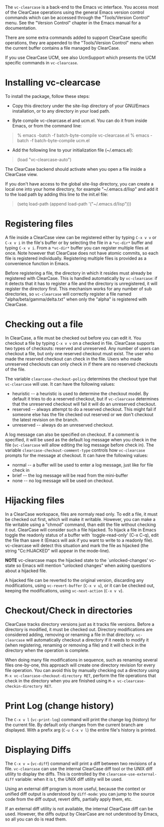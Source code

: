 The `vc-clearcase` is a back-end to the Emacs vc interface.  You access most of the ClearCase operations using the general Emacs version control commands which can be accessed through the "Tools/Version Control" menu. See the "Version Control" chapter in the Emacs manual for a documentation.

There are some extra commands added to support ClearCase specific operations, they are appended to the "Tools/Version Control" menu when the current buffer contains a file managed by ClearCase.

If you use ClearCase UCM, see also UcmSupport which presents the UCM specific commands in `vc-clearcase`.



# Installing vc-clearcase #

To install the package, follow these steps:

  * Copy this directory under the site-lisp directory of your GNU/Emacs     installation, or to any directory in your load path.

  * Byte compile vc-clearcase.el and ucm.el.  You can do it from inside Emacs, or from the command line:

> % emacs -batch -f batch-byte-compile vc-clearcase.el
> % emacs -batch -f batch-byte-compile ucm.el

  * Add the following line to your initialization file (~/.emacs.el):

> (load "vc-clearcase-auto")

The ClearCase backend should activate when you open a file inside a ClearCase view.

If you don't have access to the global site-lisp directory, you can create a local one into your home directory, for example "~/.emacs.d/lisp" and add it to the load path by adding this line to the init.el file:

> (setq load-path (append load-path '("~/.emacs.d/lisp")))

# Registering files #

A file inside a ClearCase view can be registered either by typing `C-x v v` or `C-x v i` in the file's buffer or by selecting the file in a `*vc-dir*` buffer and typing `C-x v i`.  From a `*vc-dir*` buffer you can register multiple files at once.  Note however that ClearCase does not have atomic commits, so each file is registered individually.   Registering multiple files is provided as a convenience function in Emacs.

Before registering a file, the directory in which it resides must already be registered with ClearCase.  This is handled automatically by `vc-clearcase`:  if it detects that it has to register a file and the directory is unregistered, it will register the directory first.  This mechanism works for any number of sub directories, so `vc-clearcase` will correctly register a file named "alpha/beta/gamma/delta.txt" when only the "alpha" is registered with ClearCase.

# Checking out a file #

In ClearCase, a file must be checked out before you can edit it.  You checkout a file by typing `C-x v v` on a checked in file.  ClearCase supports two types of checkouts: reserved and unreserved.  Any number of users can checkout a file, but only one reserved checkout must exist.  The user who made the reserved checkout can check in the file.  Users who made unreserved checkouts can only check in if there are no reserved checkouts of the file.

The variable `clearcase-checkout-policy` determines the checkout type that `vc-clearcase` will use.  It can have the following values:

  * heuristic -- a heuristic is used to determine the checkout model. By default it tries to do a reserved checkout, but if `vc-clearcase` determines that the unreserved checkout will fail it will do an unreserved checkout.
  * reserved -- always attempt to do a reserved checkout.  This might fail if someone else has the file checked out reserved or we don't checkout the latest revision on the branch.
  * unreserved -- always do an unreserved checkout.

A log message can also be specified on checkout.  If a comment is specified, it will be used as the default log message when you check in the file (`vc-clearcase` will allow editing the log message before check in).  The variable `clearcase-checkout-comment-type` controls how `vc-clearcase` prompts for the message at checkout.  It can have the following values:

  * normal -- a buffer will be used to enter a log message, just like for file check in
  * brief -- the log message will be read from the mini-buffer
  * none -- no log message will be used on checkout.

# Hijacking files #

In a ClearCase workspace, files are normaly read only. To edit a file, it must be checked out first, which will make it writable. However, you can make a file writable using a "chmod" command, than edit the file without checking it out. ClearCase will consider such a file hijacked. To hijack a file in Emacs toggle the readonly status of a buffer with `toggle-read-only' (C-x C-q), edit the file than save it (Emacs will ask if you want to write to a readonly file). vc-clearcase will detect this situation and mark the file as hijacked (the string "Cc:HIJACKED" will appear in the mode-line).

**NOTE** vc-clearcase maps the hijacked state to the `unlocked-changes' vc-state so Emacs will mention "unlocked changes" when asking questions about a hijacked file.

A hijacked file can be reverted to the original version, discarding any modifications, using `vc-revert-buffer` (`C-x v u`), or it can be checked out, keeping the modifications, using `vc-next-action` (`C-x v v`).

# Checkout/Check in directories #

ClearCase tracks directory versions just as it tracks file versions.  Before a directory is modified, it must be checked out.  Directory modifications are considered adding, removing or renaming a file in that directory.  `vc-clearcase` will automatically checkout a directory if it needs to modify it (when registering, renaming or removing a file) and it will check in the directory when the operation is complete.

When doing many file modifications in sequence, such as renaming several files one-by-one, this approach will create one directory revision for every file operation.  You can avoid this by manually checking out a directory using `M-x vc-clearcase-checkout-directory RET`, perform the file operations that check in the directory when you are finished using `M-x vc-clearcase-checkin-directory RET`.

# Print Log (change history) #

The `C-x v l` (`vc-print-log`) command will print the change log (history) for the current file.  By default only changes from the current branch are displayed.  With a prefix arg (`C-u C-x v l`) the entire file's history is printed.

# Displaying Diffs #

The `C-x v =` (`vc-diff`) command will print a diff between two revisions of a file.  `vc-clearcase` can use the internal ClearCase diff tool or the UNIX diff utility to display the diffs.  This is controlled by the `clearcase-use-external-diff` variable: when it is t, the UNIX diff utility will be used.

Using an external diff program is more useful, because the context or unified diff output is understood by `diff-mode`: you can jump to the source code from the diff output, revert diffs, partially apply them, etc.

If an external diff utility is not available, the internal ClearCase diff can be used.  However, the diffs output by ClearCase are not understood by Emacs, so all you can do is read them.